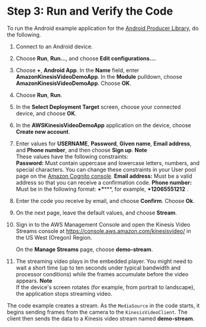 # Step 3: Run and Verify the Code<a name="producersdk-android-reviewcode"></a>

To run the Android example application for the [Android Producer Library](http://docs.aws.amazon.com/kinesisvideostreams/latest/dg/producer-sdk-android.html), do the following\.

1. Connect to an Android device\.

1. Choose **Run**, **Run\.\.\.**, and choose **Edit configurations\.\.\.**\.

1. Choose **\+**, **Android App**\. In the **Name** field, enter **AmazonKinesisVideoDemoApp**\. In the **Module** pulldown, choose **AmazonKinesisVideoDemoApp**\. Choose **OK**\.

1. Choose **Run**, **Run**\.

1. In the **Select Deployment Target** screen, choose your connected device, and choose **OK**\.

1. In the **AWSKinesisVideoDemoApp** application on the device, choose **Create new account**\.

1. Enter values for **USERNAME**, **Password**, **Given name**, **Email address**, and **Phone number**, and then choose **Sign up**\.
**Note**  
These values have the following constraints:  
**Password:** Must contain uppercase and lowercase letters, numbers, and special characters\. You can change these constraints in your User pool page on the [Amazon Cognito console](https://console.aws.amazon.com/cognito/home)\. 
**Email address:** Must be a valid address so that you can receive a confirmation code\.
**Phone number:** Must be in the following format: **\+*<Country code>**<Number>***, for example, **\+12065551212** \.

1. Enter the code you receive by email, and choose **Confirm**\. Choose **Ok**\.

1. On the next page, leave the default values, and choose **Stream**\.

1. Sign in to the AWS Management Console and open the Kinesis Video Streams console at [https://console\.aws\.amazon\.com/kinesisvideo/](https://console.aws.amazon.com/kinesisvideo/) in the US West \(Oregon\) Region\. 

   On the **Manage Streams** page, choose **demo\-stream**\. 

1. The streaming video plays in the embedded player\. You might need to wait a short time \(up to ten seconds under typical bandwidth and processor conditions\) while the frames accumulate before the video appears\.
**Note**  
If the device's screen rotates \(for example, from portrait to landscape\), the application stops streaming video\.

The code example creates a stream\. As the `MediaSource` in the code starts, it begins sending frames from the camera to the `KinesisVideoClient`\. The client then sends the data to a Kinesis video stream named **demo\-stream**\. 